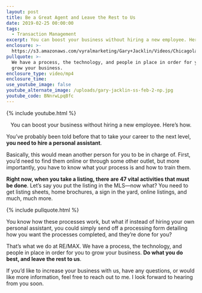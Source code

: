 ```yaml
---
layout: post
title: Be a Great Agent and Leave the Rest to Us
date: 2019-02-25 00:00:00
tags:
  - Transaction Management
excerpt: You can boost your business without hiring a new employee. Here’s how.
enclosure: >-
  https://s3.amazonaws.com/vyralmarketing/Gary+Jacklin/Videos/Chicagoland+Real+Estate+-+Be+a+Great+Agent+and+Leave+the+Rest+to+Us.mp4
pullquote: >-
  We have a process, the technology, and people in place in order for you to
  grow your business.
enclosure_type: video/mp4
enclosure_time:
use_youtube_image: false
youtube_alternate_image: /uploads/gary-jacklin-ss-feb-2-np.jpg
youtube_code: BNnrwLpqBfc
---
```


{% include youtube.html %}

<center>You can boost your business without hiring a new employee. Here’s how.</center>

You’ve probably been told before that to take your career to the next level, **you need to hire a personal assistant**.&nbsp;

Basically, this would mean another person for you to be in charge of. First, you’d need to find them online or through some other outlet, but more importantly, you have to know what your process is and how to train them.

**Right now, when you take a listing, there are 47 vital activities that must be done**. Let’s say you put the listing in the MLS—now what? You need to get listing sheets, home brochures, a sign in the yard, online listings, and much, much more.

{% include pullquote.html %}

You know how these processes work, but what if instead of hiring your own personal assistant, you could simply send off a processing form detailing how you want the processes completed, and they’re done for you?

That’s what we do at RE/MAX. We have a process, the technology, and people in place in order for you to grow your business. **Do what you do best, and leave the rest to us**.&nbsp;

If you’d like to increase your business with us, have any questions, or would like more information, feel free to reach out to me. I look forward to hearing from you soon.